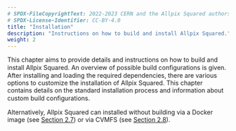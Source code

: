 ```yaml
---
# SPDX-FileCopyrightText: 2022-2023 CERN and the Allpix Squared authors
# SPDX-License-Identifier: CC-BY-4.0
title: "Installation"
description: "Instructions on how to build and install Allpix Squared."
weight: 2
---
```


This chapter aims to provide details and instructions on how to build and install Allpix Squared. An overview of possible
build conﬁgurations is given. After installing and loading the required dependencies, there are various options to customize
the installation of Allpix Squared. This chapter contains details on the standard installation process and information about
custom build conﬁgurations.

Alternatively, Allpix Squared can installed without building via a Docker image (see [Section 2.7](./07_docker_images.md)) or
via CVMFS (see [Section 2.8](./08_cvmfs.md)).
